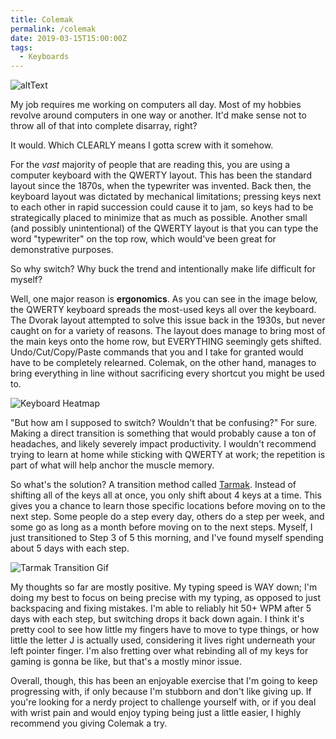 ```yaml
---
title: Colemak
permalink: /colemak
date: 2019-03-15T15:00:00Z
tags: 
  - Keyboards
---
```


![altText][colemakKeyboard]

My job requires me working on computers all day. Most of my hobbies revolve around computers in one way or another. It'd make sense not to throw all of that into complete disarray, right?

It would. Which CLEARLY means I gotta screw with it somehow.

<!-- more -->

For the *vast* majority of people that are reading this, you are using a computer keyboard with the QWERTY layout. This has been the standard layout since the 1870s, when the typewriter was invented. Back then, the keyboard layout was dictated by mechanical limitations; pressing keys next to each other in rapid succession could cause it to jam, so keys had to be strategically placed to minimize that as much as possible. Another small (and possibly unintentional) of the QWERTY layout is that you can type the word "typewriter" on the top row, which would've been great for demonstrative purposes.

So why switch? Why buck the trend and intentionally make life difficult for myself?

Well, one major reason is **ergonomics**. As you can see in the image below, the QWERTY keyboard spreads the most-used keys all over the keyboard. The Dvorak layout attempted to solve this issue back in the 1930s, but never caught on for a variety of reasons. The layout does manage to bring most of the main keys onto the home row, but EVERYTHING seemingly gets shifted. Undo/Cut/Copy/Paste commands that you and I take for granted would have to be completely relearned. Colemak, on the other hand, manages to bring everything in line without sacrificing every shortcut you might be used to.

![Keyboard Heatmap][keyboardHeatmap]

"But how am I supposed to switch? Wouldn't that be confusing?" For sure. Making a direct transition is something that would probably cause a ton of headaches, and likely severely impact productivity. I wouldn't recommend trying to learn at home while sticking with QWERTY at work; the repetition is part of what will help anchor the muscle memory.

So what's the solution? A transition method called [Tarmak][tarmak]. Instead of shifting all of the keys all at once, you only shift about 4 keys at a time. This gives you a chance to learn those specific locations before moving on to the next step. Some people do a step every day, others do a step per week, and some go as long as a month before moving on to the next steps. Myself, I just transitioned to Step 3 of 5 this morning, and I've found myself spending about 5 days with each step.

![Tarmak Transition Gif][tarmakSteps]

My thoughts so far are mostly positive. My typing speed is WAY down; I'm doing my best to focus on being precise with my typing, as opposed to just backspacing and fixing mistakes. I'm able to reliably hit 50+ WPM after 5 days with each step, but switching drops it back down again. I think it's pretty cool to see how little my fingers have to move to type things, or how little the letter J is actually used, considering it lives right underneath your left pointer finger. I'm also fretting over what rebinding all of my keys for gaming is gonna be like, but that's a mostly minor issue.

Overall, though, this has been an enjoyable exercise that I'm going to keep progressing with, if only because I'm stubborn and don't like giving up. If you're looking for a nerdy project to challenge yourself with, or if you deal with wrist pain and would enjoy typing being just a little easier, I highly recommend you giving Colemak a try.

[colemakKeyboard]: https://www.learncolemak.com/picks/Colemak_vs_qwerty.jpg "Colemak Keyboard Layout"
[keyboardHeatmap]: http://img.scoop.it/TfeIcqw1xinCV3pWXKnfeDl72eJkfbmt4t8yenImKBXEejxNn4ZJNZ2ss5Ku7Cxt "Keyboard Heatmap"
[tarmak]: https://forum.colemak.com/topic/1858-learn-colemak-in-steps-with-the-tarmak-layouts/ "Tarmak"
[tarmakSteps]: https://static.makeuseof.com/wp-content/uploads/2014/05/Tarmak_SpectralAnimation-90d_thumb.gif "Tarmak Transition Gif"

